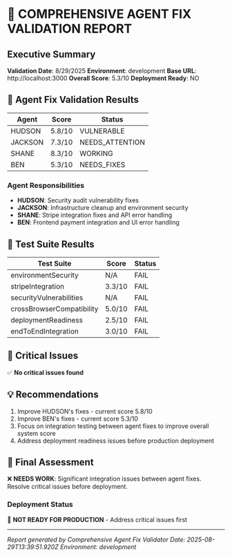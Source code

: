 # 🚀 COMPREHENSIVE AGENT FIX VALIDATION REPORT

## Executive Summary

**Validation Date**: 8/29/2025
**Environment**: development
**Base URL**: http://localhost:3000
**Overall Score**: 5.3/10
**Deployment Ready**: NO

## 👥 Agent Fix Validation Results

| Agent | Score | Status |
|-------|--------|--------|
| HUDSON | 5.8/10 | VULNERABLE |
| JACKSON | 7.3/10 | NEEDS_ATTENTION |
| SHANE | 8.3/10 | WORKING |
| BEN | 5.3/10 | NEEDS_FIXES |

### Agent Responsibilities
- **HUDSON**: Security audit vulnerability fixes
- **JACKSON**: Infrastructure cleanup and environment security  
- **SHANE**: Stripe integration fixes and API error handling
- **BEN**: Frontend payment integration and UI error handling

## 🧪 Test Suite Results

| Test Suite | Score | Status |
|------------|--------|--------|
| environmentSecurity | N/A | FAIL |
| stripeIntegration | 3.3/10 | FAIL |
| securityVulnerabilities | N/A | FAIL |
| crossBrowserCompatibility | 5.0/10 | FAIL |
| deploymentReadiness | 2.5/10 | FAIL |
| endToEndIntegration | 3.0/10 | FAIL |

## 🚨 Critical Issues

✅ **No critical issues found**

## 💡 Recommendations

1. Improve HUDSON's fixes - current score 5.8/10
2. Improve BEN's fixes - current score 5.3/10
3. Focus on integration testing between agent fixes to improve overall system score
4. Address deployment readiness issues before production deployment

## 🎯 Final Assessment

❌ **NEEDS WORK**: Significant integration issues between agent fixes. Resolve critical issues before deployment.

### Deployment Status

🔴 **NOT READY FOR PRODUCTION** - Address critical issues first

---

*Report generated by Comprehensive Agent Fix Validator*
*Date: 2025-08-29T13:39:51.920Z*
*Environment: development*
